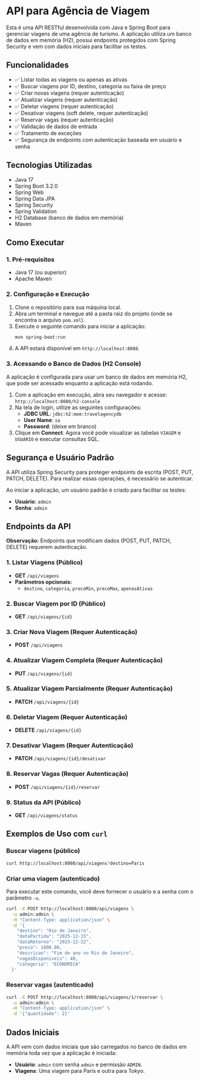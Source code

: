 # API para Agência de Viagem

Esta é uma API RESTful desenvolvida com Java e Spring Boot para gerenciar viagens de uma agência de turismo. A aplicação utiliza um banco de dados em memória (H2), possui endpoints protegidos com Spring Security e vem com dados iniciais para facilitar os testes.

## Funcionalidades

- ✅ Listar todas as viagens ou apenas as ativas
- ✅ Buscar viagens por ID, destino, categoria ou faixa de preço
- ✅ Criar novas viagens (requer autenticação)
- ✅ Atualizar viagens (requer autenticação)
- ✅ Deletar viagens (requer autenticação)
- ✅ Desativar viagens (soft delete, requer autenticação)
- ✅ Reservar vagas (requer autenticação)
- ✅ Validação de dados de entrada
- ✅ Tratamento de exceções
- ✅ Segurança de endpoints com autenticação baseada em usuário e senha

## Tecnologias Utilizadas

- Java 17
- Spring Boot 3.2.0
- Spring Web
- Spring Data JPA
- Spring Security
- Spring Validation
- H2 Database (banco de dados em memória)
- Maven

## Como Executar

### 1. Pré-requisitos
- Java 17 (ou superior)
- Apache Maven

### 2. Configuração e Execução
1.  Clone o repositório para sua máquina local.
2.  Abra um terminal e navegue até a pasta raiz do projeto (onde se encontra o arquivo `pom.xml`).
3.  Execute o seguinte comando para iniciar a aplicação:
    ```bash
    mvn spring-boot:run
    ```
4.  A API estará disponível em `http://localhost:8080`.

### 3. Acessando o Banco de Dados (H2 Console)
A aplicação é configurada para usar um banco de dados em memória H2, que pode ser acessado enquanto a aplicação está rodando.

1.  Com a aplicação em execução, abra seu navegador e acesse: `http://localhost:8080/h2-console`
2.  Na tela de login, utilize as seguintes configurações:
    - **JDBC URL**: `jdbc:h2:mem:travelagencydb`
    - **User Name**: `sa`
    - **Password**: (deixe em branco)
3.  Clique em **Connect**. Agora você pode visualizar as tabelas `VIAGEM` e `USUARIO` e executar consultas SQL.

## Segurança e Usuário Padrão

A API utiliza Spring Security para proteger endpoints de escrita (POST, PUT, PATCH, DELETE). Para realizar essas operações, é necessário se autenticar.

Ao iniciar a aplicação, um usuário padrão é criado para facilitar os testes:
- **Usuário**: `admin`
- **Senha**: `admin`

## Endpoints da API

**Observação:** Endpoints que modificam dados (POST, PUT, PATCH, DELETE) requerem autenticação.

### 1. Listar Viagens (Público)
- **GET** `/api/viagens`
- **Parâmetros opcionais:**
  - `destino`, `categoria`, `precoMin`, `precoMax`, `apenasAtivas`

### 2. Buscar Viagem por ID (Público)
- **GET** `/api/viagens/{id}`

### 3. Criar Nova Viagem (Requer Autenticação)
- **POST** `/api/viagens`

### 4. Atualizar Viagem Completa (Requer Autenticação)
- **PUT** `/api/viagens/{id}`

### 5. Atualizar Viagem Parcialmente (Requer Autenticação)
- **PATCH** `/api/viagens/{id}`

### 6. Deletar Viagem (Requer Autenticação)
- **DELETE** `/api/viagens/{id}`

### 7. Desativar Viagem (Requer Autenticação)
- **PATCH** `/api/viagens/{id}/desativar`

### 8. Reservar Vagas (Requer Autenticação)
- **POST** `/api/viagens/{id}/reservar`

### 9. Status da API (Público)
- **GET** `/api/viagens/status`

## Exemplos de Uso com `curl`

### Buscar viagens (público)
```bash
curl http://localhost:8080/api/viagens?destino=Paris
```

### Criar uma viagem (autenticado)
Para executar este comando, você deve fornecer o usuário e a senha com o parâmetro `-u`.

```bash
curl -X POST http://localhost:8080/api/viagens \
  -u admin:admin \
  -H "Content-Type: application/json" \
  -d '{
    "destino": "Rio de Janeiro",
    "dataPartida": "2025-12-15",
    "dataRetorno": "2025-12-22",
    "preco": 1800.00,
    "descricao": "Fim de ano no Rio de Janeiro",
    "vagasDisponiveis": 40,
    "categoria": "ECONOMICA"
  }'
```

### Reservar vagas (autenticado)
```bash
curl -X POST http://localhost:8080/api/viagens/1/reservar \
  -u admin:admin \
  -H "Content-Type: application/json" \
  -d '{"quantidade": 2}'
```

## Dados Iniciais

A API vem com dados iniciais que são carregados no banco de dados em memória toda vez que a aplicação é iniciada:
- **Usuário**: `admin` com senha `admin` e permissão `ADMIN`.
- **Viagens**: Uma viagem para Paris e outra para Tokyo.